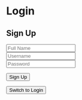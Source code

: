 <html>
<head>
    <meta charset="UTF-8">
    <meta name="viewport" content="width=device-width, initial-scale=1.0">
    <h1>Login</h1>
</head>
<div class="form-container">
    <h2 id="pageTitle">Sign Up</h2>
    <form>
        <input type="text" id="name" class="input" placeholder="Full Name"><br>
        <input type="text" id="user" class="input" placeholder="Username"><br>
        <input type="password" id="pass" class="input" placeholder="Password">
    </form>
    <button class="submit" onclick="signup()">Sign Up</button>
    <p id="error"></p>
    <button onclick="switchToLogin()">Switch to Login</button>
</div>
<script>
function switchToLogin() {
    window.location.href = "http://127.0.0.1:4100/frontcasts/login.html";
}
function signup() {f
    data = {
        "name": document.getElementById("name").value,
        "uid": document.getElementById("user").value,
        "password": document.getElementById("pass").value
    }
    let options = {
    method: 'POST',
    headers: {
        'Content-Type':
            'application/json;charset=utf-8'
    },
    body: JSON.stringify(data)
}
    let sign_up = fetch('http://127.0.0.1:8086/api/users/', options);
    sign_up.then(response => {
        if (response.status === 200) {
            window.location.href = "http://127.0.0.1:4100/frontcasts/login.html"
        }
        else if (response.status === 400) {
            document.getElementById("error").innerHTML = "You already have an account! Go to the login page."
        }
    }
        ) 
}
</script>
</html>
